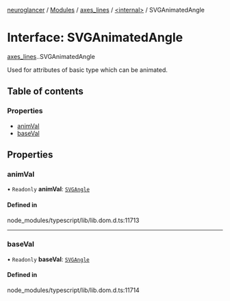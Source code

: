 [neuroglancer](../README.md) / [Modules](../modules.md) / [axes\_lines](../modules/axes_lines.md) / [<internal\>](../modules/axes_lines._internal_.md) / SVGAnimatedAngle

# Interface: SVGAnimatedAngle

[axes_lines](../modules/axes_lines.md).[<internal>](../modules/axes_lines._internal_.md).SVGAnimatedAngle

Used for attributes of basic type <angle> which can be animated.

## Table of contents

### Properties

- [animVal](axes_lines._internal_.SVGAnimatedAngle.md#animval)
- [baseVal](axes_lines._internal_.SVGAnimatedAngle.md#baseval)

## Properties

### animVal

• `Readonly` **animVal**: [`SVGAngle`](../modules/axes_lines._internal_.md#svgangle)

#### Defined in

node_modules/typescript/lib/lib.dom.d.ts:11713

___

### baseVal

• `Readonly` **baseVal**: [`SVGAngle`](../modules/axes_lines._internal_.md#svgangle)

#### Defined in

node_modules/typescript/lib/lib.dom.d.ts:11714
